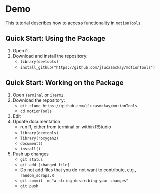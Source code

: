 Demo
====================================
This tutorial describes how to access functionality in `motionTools`.

## Quick Start: Using the Package
1. Open `R`.
2. Download and install the repository:
	* `library(devtools)` 
	* `install_github("https://github.com/jlucasmckay/motionTools")` 

## Quick Start: Working on the Package
1. Open `Terminal` or `iTerm2`.
2. Download the repository:
	* `git clone https://github.com/jlucasmckay/motionTools`
	* `cd motionTools`
3. Edit
4. Update documentation
	* run R, either from terminal or within RStudio
	* `library(devtools)`
	* `library(roxygen2)`
	* `document()`
	* `install()`
5. Push up changes
	* `git status` 
	* `git add [changed file]` 
	* Do not add files that you do not want to contribute, e.g., `random_scraps.R`
	* `git commit -m "a string describing your changes"` 
	* `git push` 

